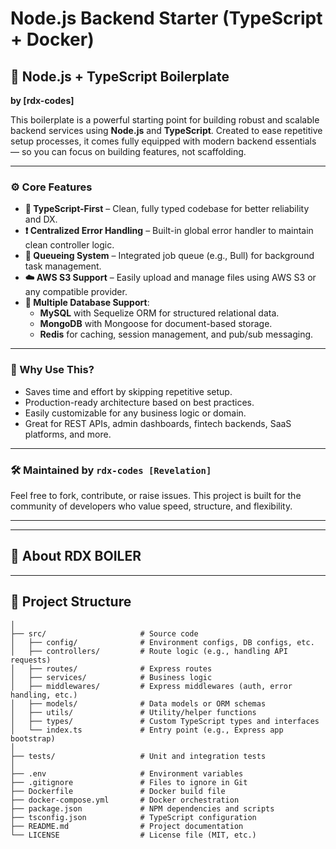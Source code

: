 # Node.js Backend Starter (TypeScript + Docker)

## 🚀 Node.js + TypeScript Boilerplate
**by [rdx-codes]**

This boilerplate is a powerful starting point for building robust and scalable backend services using **Node.js** and **TypeScript**. Created to ease repetitive setup processes, it comes fully equipped with modern backend essentials — so you can focus on building features, not scaffolding.

---

### ⚙️ Core Features

- **🔵 TypeScript-First** – Clean, fully typed codebase for better reliability and DX.
- **❗ Centralized Error Handling** – Built-in global error handler to maintain clean controller logic.
- **📩 Queueing System** – Integrated job queue (e.g., Bull) for background task management.
- **☁️ AWS S3 Support** – Easily upload and manage files using AWS S3 or any compatible provider.
- **🔗 Multiple Database Support**:
    - **MySQL** with Sequelize ORM for structured relational data.
    - **MongoDB** with Mongoose for document-based storage.
    - **Redis** for caching, session management, and pub/sub messaging.

---

### 🎯 Why Use This?

- Saves time and effort by skipping repetitive setup.
- Production-ready architecture based on best practices.
- Easily customizable for any business logic or domain.
- Great for REST APIs, admin dashboards, fintech backends, SaaS platforms, and more.

---

### 🛠 Maintained by `rdx-codes [Revelation]`

Feel free to fork, contribute, or raise issues. This project is built for the community of developers who value speed, structure, and flexibility.

---


---

## 🏦 About RDX BOILER
---

## 📁 Project Structure

```my-node-ts-app/
│
├── src/                     # Source code
│   ├── config/              # Environment configs, DB configs, etc.
│   ├── controllers/         # Route logic (e.g., handling API requests)
│   ├── routes/              # Express routes
│   ├── services/            # Business logic
│   ├── middlewares/         # Express middlewares (auth, error handling, etc.)
│   ├── models/              # Data models or ORM schemas
│   ├── utils/               # Utility/helper functions
│   ├── types/               # Custom TypeScript types and interfaces
│   └── index.ts             # Entry point (e.g., Express app bootstrap)
│
├── tests/                   # Unit and integration tests
│
├── .env                     # Environment variables
├── .gitignore               # Files to ignore in Git
├── Dockerfile               # Docker build file
├── docker-compose.yml       # Docker orchestration
├── package.json             # NPM dependencies and scripts
├── tsconfig.json            # TypeScript configuration
├── README.md                # Project documentation
└── LICENSE                  # License file (MIT, etc.)
```